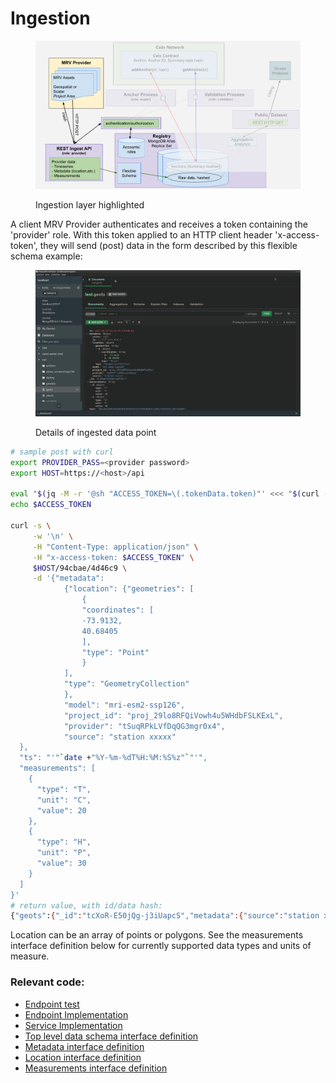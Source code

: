 # Ingestion

<figure><img src="../../../.gitbook/assets/ingestion.png" alt=""><figcaption><p>Ingestion layer highlighted</p></figcaption></figure>



A client MRV Provider authenticates and receives a token containing the 'provider' role. With this token applied to an HTTP client header 'x-access-token', they will send (post) data in the form described by this flexible schema example:&#x20;



<figure><img src="../../../.gitbook/assets/schema (1).png" alt=""><figcaption><p>Details of ingested data point</p></figcaption></figure>



```bash
# sample post with curl
export PROVIDER_PASS=<provider password>
export HOST=https://<host>/api

eval "$(jq -M -r '@sh "ACCESS_TOKEN=\(.tokenData.token)"' <<< "$(curl -H 'Content-Type: application/json' -X POST -d '{"email":"provider@iwahi.com","password":"'"$PROVIDER_PASS"'"}' $HOST/53f889/2cfae1)")"
echo $ACCESS_TOKEN

curl -s \
     -w '\n' \
     -H "Content-Type: application/json" \
     -H "x-access-token: $ACCESS_TOKEN" \
     $HOST/94cbae/4d46c9 \
     -d '{"metadata": 
            {"location": {"geometries": [
                {
                "coordinates": [
                -73.9132,
                40.68405
                ],
                "type": "Point"
                }
            ],
            "type": "GeometryCollection"
            },
            "model": "mri-esm2-ssp126",
            "project_id": "proj_29lo8RFQiVowh4u5WHdbFSLKExL",
            "provider": "tSuqRPkLVfDqQG3mgr0x4",
            "source": "station xxxxx"
  },
  "ts": "'"`date +"%Y-%m-%dT%H:%M:%S%z"`"'",
  "measurements": [
    {
      "type": "T",
      "unit": "C",
      "value": 20
    },
    {
      "type": "H",
      "unit": "P",
      "value": 30
    }
  ]
}'
# return value, with id/data hash:
{"geots":{"_id":"tcXoR-E50jQg-j3iUapcS","metadata":{"source":"station xxxxx","model":"mri-esm2-ssp126","project_id":"proj_29lo8RFQiVowh4u5WHdbFSLKExL","anchor":null,"ip":"127.0.0.1","provider":{"_id":"tSuqRPkLVfDqQG3mgr0x4","name":"Sample Provider","path":"4818b0","id":"tSuqRPkLVfDqQG3mgr0x4"},"location":{"type":"GeometryCollection","geometries":[{"type":"Point","coordinates":[-73.9132,40.68405]}]}},"ts":"2022-09-07T20:21:10.000Z","measurements":[{"type":"T","unit":"C","value":20},{"type":"H","unit":"P","value":30}],"hash":"3a968d77d2864f6c5e85d287fa8c7c9b12d04dfef5956f03b7ee4218bf8b4076","__v":0}}
```



Location can be an array of points or polygons. See the measurements interface definition below for currently supported data types and units of measure.

### Relevant code:

* [Endpoint test](https://github.com/MRV-Studio/openmrv-server/blob/main/src/test/provider.controller.spec.ts)
* [Endpoint Implementation](https://github.com/MRV-Studio/openmrv-server/blob/main/src/controller/provider.controller.ts)
* [Service Implementation](https://github.com/MRV-Studio/openmrv-server/blob/main/src/service/ingest.service.ts)
* [Top level data schema interface definition](https://github.com/MRV-Studio/openmrv-server/blob/main/src/interface/geots.interface.ts)
* [Metadata interface definition](https://github.com/MRV-Studio/openmrv-server/blob/main/src/interface/metadata.interface.ts)
* [Location interface definition](https://github.com/MRV-Studio/openmrv-server/blob/main/src/interface/location.interface.ts)
* [Measurements interface definition](https://github.com/MRV-Studio/openmrv-server/blob/main/src/interface/measurement.interface.ts)

